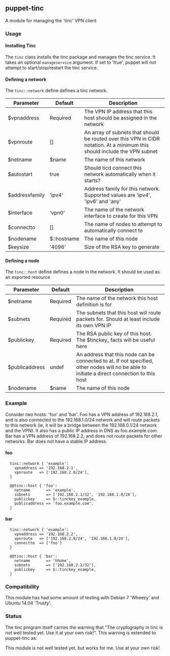 ## puppet-tinc

A module for managing the 'tinc' VPN client

### Usage

#### Installing Tinc

The `tinc` class installs the tinc package and manages the tinc service. It takes an optional `manageservice` argument. If set to 'true', puppet will not attempt to start/stop/restart the tinc service.

#### Defining a network

The `tinc::network` define defines a tinc network.

| Parameter        | Default     |  Description   |
|------------------|-------------|----------------|
| $vpnaddress      | Required    | The VPN IP address that this host should be assigned in the network |
| $vpnroute        | []          | An array of subnets that should be routed over this VPN in CIDR notation. At a minimum this should include the VPN subnet |
| $netname         | $name       | The name of this network |
| $autostart       | true        | Should ticd connect this network automatically when it starts? |
| $addressfamily   | 'ipv4'      | Address family for this network. Supported values are 'ipv4', 'ipv6' and 'any' |
| $interface       | 'vpn0'      | The name of the network interface to create for this VPN |
| $connectto       | []          | The name of nodes to attempt to automatically connect to |
| $nodename        | $::hostname | The name of this node |
| $keysize         | '4096'      | Size of the RSA key to generate |

#### Defining a node

The `tinc::host` define defines a node in the network. It should be used as an exported resource

| Parameter        | Default     |  Description   |
|------------------|-------------|----------------|
| $netname         | Required    | The name of the network this host definition is for |
| $subnets         | Required    | The subnets that this host will route packets for. Should at least include its own VPN IP |
| $publickey       | Required    | The RSA public key of this host. The $tinckey_<netname> facts will be useful here |
| $publicaddress   | undef       | An address that this node can be connected to at. If not specified, other nodes will no be able to initiate a direct connection to this host |
| $nodename        | $name       | The name of this node |

### Example

Consider two hosts: 'foo' and 'bar'. Foo has a VPN address of 192.168.2.1, and is also connected to the 192.168.1.0/24 network and will route packets to this network (ie, it will be a bridge between the 192.168.0.1/24 network and the VPN). It also has a public IP address in DNS as foo.example.com. Bar has a VPN address of 192.168.2.2, and does not route packets for other networks. Bar does not have a stable IP address.

#### foo

````
  tinc::network { 'example':
    vpnaddress => '192.168.2.1',
    vpnroute   => ['192.168.2.0/24'],
  }

  @@tinc::host { 'foo':
    netname       => 'example',
    subnets       => ['192.168.2.1/32', '192.168.1.0/24'],
    publickey     => $::tinckey_example,
    publicaddress => 'foo.example.com',
  }
  ````

#### bar

````
  tinc::network { 'example':
    vpnaddress => '192.168.2.2',
    vpnroute   => ['192.168.2.0/24', '192.168.1.0/24'],
    connectto  => ['foo']
  }

  @@tinc::host { 'bar':
    netname       => 'hhome',
    subnets       => ['192.168.2.2/32'],
    publickey     => $::tinckey_example,
  }
````

### Compatibility

This module has had some amount of testing with Debian 7 'Wheezy' and Ubuntu 14.04 'Trusty'.

### Status

The tinc program itself carries the warning that "The cryptography in tinc is not well tested yet. Use it at your own risk!". This warning is extended to puppet-tinc as:

This module is not well tested yet, but works for me. Use at your own risk!

